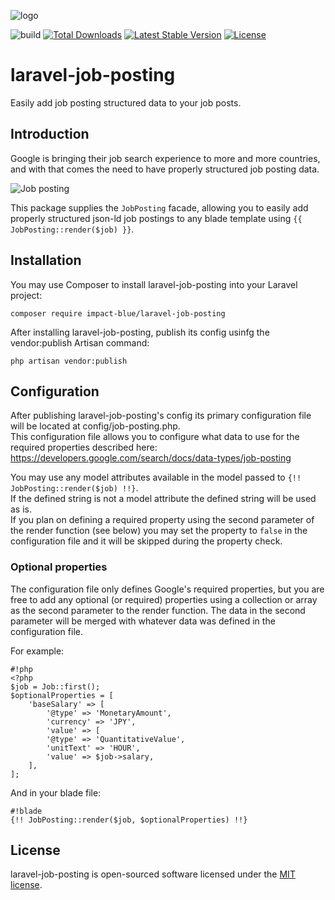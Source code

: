 ![logo](https://impact-blue.co.jp/img/nav_logo.png)

![build](https://img.shields.io/bitbucket/pipelines/ib_developers/laravel-job-posting.svg) [![Total Downloads](https://poser.pugx.org/impact-blue/laravel-job-posting/downloads)](https://packagist.org/packages/impact-blue/laravel-job-posting) [![Latest Stable Version](https://poser.pugx.org/impact-blue/laravel-job-posting/version)](https://packagist.org/packages/impact-blue/laravel-job-posting) [![License](https://poser.pugx.org/impact-blue/laravel-job-posting/license)](https://packagist.org/packages/impact-blue/laravel-job-posting)

# laravel-job-posting
Easily add job posting structured data to your job posts.

## Introduction
Google is bringing their job search experience to more and more countries, and with that comes the need to have properly structured job posting data.  

![Job posting](https://developers.google.com/search/docs/data-types/images/jobs-search-ui.png)

This package supplies the `JobPosting` facade, allowing you to easily add properly structured json-ld job postings to any blade template using `{{ JobPosting::render($job) }}`.

## Installation
You may use Composer to install laravel-job-posting into your Laravel project:
	
	composer require impact-blue/laravel-job-posting

After installing laravel-job-posting, publish its config usinfg the vendor:publish Artisan command:

	php artisan vendor:publish
	
## Configuration
After publishing laravel-job-posting's config its primary configuration file will be located at config/job-posting.php.  
This configuration file allows you to configure what data to use for the required properties described here:  
https://developers.google.com/search/docs/data-types/job-posting

You may use any model attributes available in the model passed to `{!! JobPosting::render($job) !!}`.  
If the defined string is not a model attribute the defined string will be used as is.  
If you plan on defining a required property using the second parameter of the render function (see below) you may set the property to `false` in the configuration file and it will be skipped during the property check.

### Optional properties

The configuration file only defines Google's required properties, but you are free to add any optional (or required) properties using a collection or array as the second parameter to the render function.
The data in the second parameter will be merged with whatever data was defined in the configuration file.

For example:
```
#!php
<?php
$job = Job::first();
$optionalProperties = [
    'baseSalary' => [
        '@type' => 'MonetaryAmount',
        'currency' => 'JPY',
        'value' => [
        '@type' => 'QuantitativeValue',
        'unitText' => 'HOUR',
		'value' => $job->salary,
    ],
];
```

And in your blade file:
```
#!blade
{!! JobPosting::render($job, $optionalProperties) !!}
```

## License
laravel-job-posting is open-sourced software licensed under the [MIT license](https://opensource.org/licenses/MIT).
